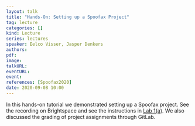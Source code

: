 ```yaml
---
layout: talk
title: "Hands-On: Setting up a Spoofax Project"
tag: lecture
categories: []
kind: Lecture
series: lectures
speaker: Eelco Visser, Jasper Denkers
authors:
pdf:
image:
talkURL:
eventURL:
event:
references: [Spoofax2020]
date: 2020-09-08 10:00
---
```


In this hands-on tutorial we demonstrated setting up a Spoofax project.
See the recording on Brightspace and see the instructions in [Lab 1(a)](/project/2020/09/08/lab1a/).
We also discussed the grading of project assignments through GitLab.
